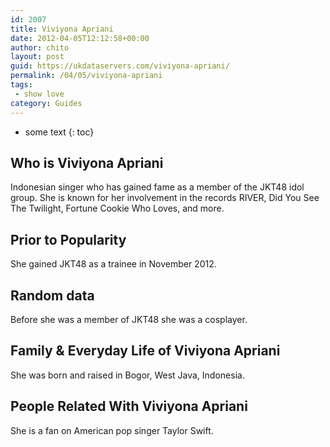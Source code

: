 ```yaml
---
id: 2007
title: Viviyona Apriani
date: 2012-04-05T12:12:58+00:00
author: chito
layout: post
guid: https://ukdataservers.com/viviyona-apriani/
permalink: /04/05/viviyona-apriani
tags:
 - show love
category: Guides
---
```


* some text
{: toc}
          
          
## Who is  Viviyona Apriani
                  
                  
                  
Indonesian singer who has gained fame as a member of the JKT48 idol group. She is known for her involvement in the records RIVER, Did You See The Twilight, Fortune Cookie Who Loves, and more.
                  
                
                
                
## Prior to Popularity 
                  
                  
                  
She gained JKT48 as a trainee in November 2012.
                  
                
                
                
## Random data 
                  
                  
                  
Before she was a member of JKT48 she was a cosplayer.
                  
                
                
                
## Family & Everyday Life of Viviyona Apriani
                  
                  
                  
She was born and raised in Bogor, West Java, Indonesia. 
                  
                
                
                
## People Related With  Viviyona Apriani
                  
                  
                  
She is a fan on American pop singer Taylor Swift.
                  
                
              
            
          
          
          
    
    
  
